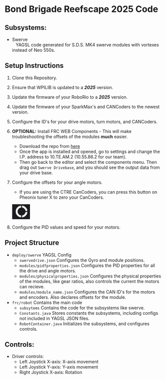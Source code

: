 # Bond Brigade Reefscape 2025 Code

## Subsystems:
- Swerve<br>
&nbsp;&nbsp;&nbsp;YAGSL code generated for S.D.S. MK4 swerve modules with vortexes instead of Neo 550s.

## Setup Instructions
1. Clone this Repository.
2. Ensure that WPILIB is updated to a ***2025*** version.
3. Update the firmware of your RoboRio to a ***2025*** version.
4. Update the firmware of your SparkMax's and CANCoders to the newest version.
5. Configure the ID's for your drive motors, turn motors, and CANCoders.
6. **OPTIONAL:** Install FRC WEB Components - This will make troubleshooting the offsets of the modules **much** easier.
    - Download the repo from [here](https://github.com/frc-web-components/frc-web-components)
    - Once the app is installed and opened, go to settings and change the I.P. address to 10.TE.AM.2 (10.55.86.2 for our team).
    - Then go back to the editor and select the components menu. Then drag out ```Swerve Drivebase```, and you should see the output data from your drive base.
7. Configure the offsets for your angle motors.
    - If you are using the CTRE CanCoders, you can press this button on Pheonix tuner X to zero your CanCoders.
    
    ![alt text](image.png)
8. Configure the PID values and speed for your motors.


## Project Structure

- ```deploy/swerve``` YAGSL Config
    - ```swervedrive.json``` Configures the Gyro and module positions.
    - ```modules/pidfproperties.json``` Configures the PID properties for all the drive and angle motors.
    - ```modules/physicalproperties.json``` Configures the physical properties of the modules, like gear ratios, also controls the current the motors can recieve.
    - ```modules/module_name.json``` Configures the CAN ID's for the motors and encoders. Also declares offsets for the module.
-  ```frc/robot``` Contains the main code
    - ```subsytems``` Contains the code for the subsystems like swerve.
    - ```Constants.java``` Stores constants the subsystems, including configs not included in YAGSL JSON files.
    - ```RobotContainer.java``` Initializes the subsystems, and configures controls.


## Controls:
- Driver controls:
    - Left Joystick X-axis: X-axis movement
    - Left Joystick Y-axis: Y-axis movement
    - Right Joystick X-axis: Rotation
